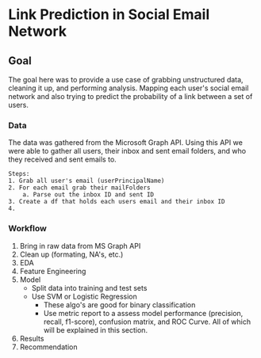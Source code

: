 # Link Prediction in Social Email Network
## Goal
The goal here was to provide a use case of grabbing unstructured data, cleaning it up, and performing analysis. Mapping each user's social email network and also trying to predict the probability of a link between a set of users.

### Data
The data was gathered from the Microsoft Graph API. Using this API we were able to gather all users, their inbox and sent email folders, and who they received and sent emails to.

    Steps:
    1. Grab all user's email (userPrincipalName)
    2. For each email grab their mailFolders
        a. Parse out the inbox ID and sent ID
    3. Create a df that holds each users email and their inbox ID
    4. 

### Workflow
1. Bring in raw data from MS Graph API
2. Clean up (formating, NA's, etc.)
3. EDA
4. Feature Engineering
5. Model
    - Split data into training and test sets
    - Use SVM or Logistic Regression 
        - These algo's are good for binary classification
        - Use metric report to a assess model performance (precision, recall, f1-score), confusion matrix, and ROC Curve. All of which will be explained in this section.
6. Results
7. Recommendation
